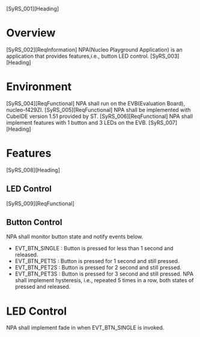 [SyRS_001][Heading]
# Overview
[SyRS_002][ReqInformation]
NPA(Nucleo Playground Application) is an application that provides features,i.e., button LED control.
[SyRS_003][Heading]
# Environment
[SyRS_004][ReqFunctional]
NPA shall run on the EVB(Evaluation Board), nucleo-f429ZI.
[SyRS_005][ReqFunctional]
NPA shall be implemented with CubeIDE version 1.51 provided by ST.
[SyRS_006][ReqFunctional]
NPA shall implement features with 1 button and 3 LEDs on the EVB.
[SyRS_007][Heading]
# Features
[SyRS_008][Heading]
## LED Control
[SyRS_009][ReqFunctional]

## Button Control
NPA shall monitor button state and notify events below.
- EVT_BTN_SINGLE : Button is pressed for less than 1 second and released.
- EVT_BTN_PET1S : Button is pressed for 1 second and still pressed.
- EVT_BTN_PET2S : Button is pressed for 2 second and still pressed.
- EVT_BTN_PET3S : Button is pressed for 3 second and still pressed.
NPA shall implement hysteresis, i.e., repeated 5 times in a row, both states of pressed and released.
# LED Control
NPA shall implement fade in when EVT_BTN_SINGLE is invoked.




